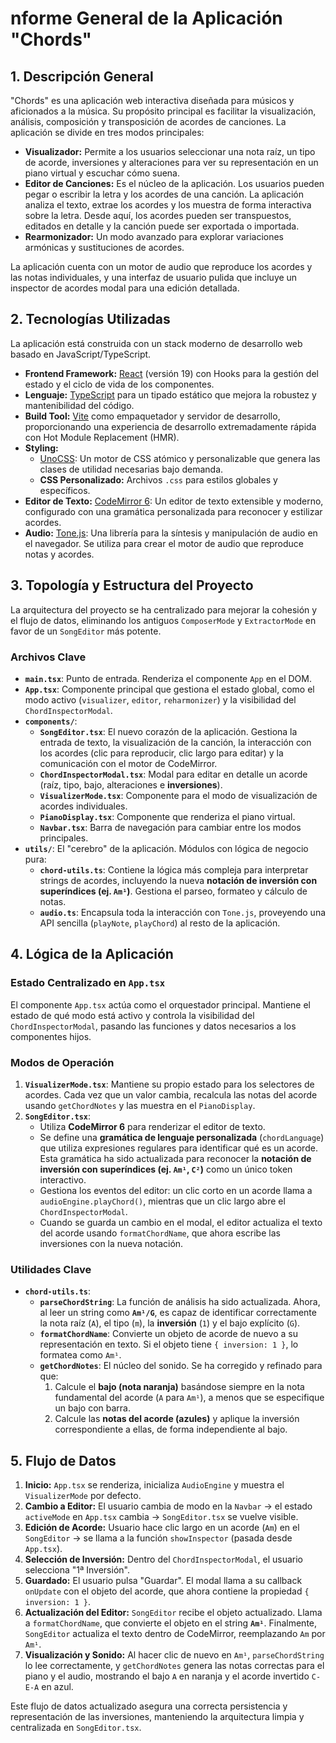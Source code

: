 # nforme General de la Aplicación "Chords"

## 1. Descripción General

"Chords" es una aplicación web interactiva diseñada para músicos y aficionados a la música. Su propósito principal es facilitar la visualización, análisis, composición y transposición de acordes de canciones. La aplicación se divide en tres modos principales:

- **Visualizador:** Permite a los usuarios seleccionar una nota raíz, un tipo de acorde, inversiones y alteraciones para ver su representación en un piano virtual y escuchar cómo suena.
- **Editor de Canciones:** Es el núcleo de la aplicación. Los usuarios pueden pegar o escribir la letra y los acordes de una canción. La aplicación analiza el texto, extrae los acordes y los muestra de forma interactiva sobre la letra. Desde aquí, los acordes pueden ser transpuestos, editados en detalle y la canción puede ser exportada o importada.
- **Rearmonizador:** Un modo avanzado para explorar variaciones armónicas y sustituciones de acordes.

La aplicación cuenta con un motor de audio que reproduce los acordes y las notas individuales, y una interfaz de usuario pulida que incluye un inspector de acordes modal para una edición detallada.

## 2. Tecnologías Utilizadas

La aplicación está construida con un stack moderno de desarrollo web basado en JavaScript/TypeScript.

- **Frontend Framework:** [React](https://react.dev/) (versión 19) con Hooks para la gestión del estado y el ciclo de vida de los componentes.
- **Lenguaje:** [TypeScript](https://www.typescriptlang.org/) para un tipado estático que mejora la robustez y mantenibilidad del código.
- **Build Tool:** [Vite](https://vitejs.dev/) como empaquetador y servidor de desarrollo, proporcionando una experiencia de desarrollo extremadamente rápida con Hot Module Replacement (HMR).
- **Styling:**
  - [UnoCSS](https://unocss.dev/): Un motor de CSS atómico y personalizable que genera las clases de utilidad necesarias bajo demanda.
  - **CSS Personalizado:** Archivos `.css` para estilos globales y específicos.
- **Editor de Texto:** [CodeMirror 6](https://codemirror.net/): Un editor de texto extensible y moderno, configurado con una gramática personalizada para reconocer y estilizar acordes.
- **Audio:** [Tone.js](https://tonejs.github.io/): Una librería para la síntesis y manipulación de audio en el navegador. Se utiliza para crear el motor de audio que reproduce notas y acordes.

## 3. Topología y Estructura del Proyecto

La arquitectura del proyecto se ha centralizado para mejorar la cohesión y el flujo de datos, eliminando los antiguos `ComposerMode` y `ExtractorMode` en favor de un `SongEditor` más potente.

### Archivos Clave

- **`main.tsx`**: Punto de entrada. Renderiza el componente `App` en el DOM.
- **`App.tsx`**: Componente principal que gestiona el estado global, como el modo activo (`visualizer`, `editor`, `reharmonizer`) y la visibilidad del `ChordInspectorModal`.
- **`components/`**:
  - **`SongEditor.tsx`**: El nuevo corazón de la aplicación. Gestiona la entrada de texto, la visualización de la canción, la interacción con los acordes (clic para reproducir, clic largo para editar) y la comunicación con el motor de CodeMirror.
  - **`ChordInspectorModal.tsx`**: Modal para editar en detalle un acorde (raíz, tipo, bajo, alteraciones e **inversiones**).
  - **`VisualizerMode.tsx`**: Componente para el modo de visualización de acordes individuales.
  - **`PianoDisplay.tsx`**: Componente que renderiza el piano virtual.
  - **`Navbar.tsx`**: Barra de navegación para cambiar entre los modos principales.
- **`utils/`**: El "cerebro" de la aplicación. Módulos con lógica de negocio pura:
  - **`chord-utils.ts`**: Contiene la lógica más compleja para interpretar strings de acordes, incluyendo la nueva **notación de inversión con superíndices (ej. `Am¹`)**. Gestiona el parseo, formateo y cálculo de notas.
  - **`audio.ts`**: Encapsula toda la interacción con `Tone.js`, proveyendo una API sencilla (`playNote`, `playChord`) al resto de la aplicación.

## 4. Lógica de la Aplicación

### Estado Centralizado en `App.tsx`

El componente `App.tsx` actúa como el orquestador principal. Mantiene el estado de qué modo está activo y controla la visibilidad del `ChordInspectorModal`, pasando las funciones y datos necesarios a los componentes hijos.

### Modos de Operación

1. **`VisualizerMode.tsx`**: Mantiene su propio estado para los selectores de acordes. Cada vez que un valor cambia, recalcula las notas del acorde usando `getChordNotes` y las muestra en el `PianoDisplay`.
2. **`SongEditor.tsx`**:
   - Utiliza **CodeMirror 6** para renderizar el editor de texto.
   - Se define una **gramática de lenguaje personalizada** (`chordLanguage`) que utiliza expresiones regulares para identificar qué es un acorde. Esta gramática ha sido actualizada para reconocer la **notación de inversión con superíndices (ej. `Am¹`, `C²`)** como un único token interactivo.
   - Gestiona los eventos del editor: un clic corto en un acorde llama a `audioEngine.playChord()`, mientras que un clic largo abre el `ChordInspectorModal`.
   - Cuando se guarda un cambio en el modal, el editor actualiza el texto del acorde usando `formatChordName`, que ahora escribe las inversiones con la nueva notación.

### Utilidades Clave

- **`chord-utils.ts`**:
  - **`parseChordString`**: La función de análisis ha sido actualizada. Ahora, al leer un string como **`Am¹/G`**, es capaz de identificar correctamente la nota raíz (`A`), el tipo (`m`), la **inversión** (`1`) y el bajo explícito (`G`).
  - **`formatChordName`**: Convierte un objeto de acorde de nuevo a su representación en texto. Si el objeto tiene `{ inversion: 1 }`, lo formatea como `Am¹`.
  - **`getChordNotes`**: El núcleo del sonido. Se ha corregido y refinado para que:
    1. Calcule el **bajo (nota naranja)** basándose siempre en la nota fundamental del acorde (`A` para `Am¹`), a menos que se especifique un bajo con barra.
    2. Calcule las **notas del acorde (azules)** y aplique la inversión correspondiente a ellas, de forma independiente al bajo.

## 5. Flujo de Datos

1. **Inicio:** `App.tsx` se renderiza, inicializa `AudioEngine` y muestra el `VisualizerMode` por defecto.
2. **Cambio a Editor:** El usuario cambia de modo en la `Navbar` -> el estado `activeMode` en `App.tsx` cambia -> `SongEditor.tsx` se vuelve visible.
3. **Edición de Acorde:** Usuario hace clic largo en un acorde (`Am`) en el `SongEditor` -> se llama a la función `showInspector` (pasada desde `App.tsx`).
4. **Selección de Inversión:** Dentro del `ChordInspectorModal`, el usuario selecciona "1ª Inversión".
5. **Guardado:** El usuario pulsa "Guardar". El modal llama a su callback `onUpdate` con el objeto del acorde, que ahora contiene la propiedad `{ inversion: 1 }`.
6. **Actualización del Editor:** `SongEditor` recibe el objeto actualizado. Llama a `formatChordName`, que convierte el objeto en el string **`Am¹`**. Finalmente, `SongEditor` actualiza el texto dentro de CodeMirror, reemplazando `Am` por `Am¹`.
7. **Visualización y Sonido:** Al hacer clic de nuevo en `Am¹`, `parseChordString` lo lee correctamente, y `getChordNotes` genera las notas correctas para el piano y el audio, mostrando el bajo `A` en naranja y el acorde invertido `C-E-A` en azul.

Este flujo de datos actualizado asegura una correcta persistencia y representación de las inversiones, manteniendo la arquitectura limpia y centralizada en `SongEditor.tsx`.
